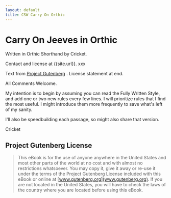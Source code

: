 ```yaml
---
layout: default
title: CSW Carry On Orthic
---
```

# Carry On Jeeves in Orthic

Written in Orthic Shorthand by Cricket.

Contact and license at {{site.url}}. xxx

Text from [Project Gutenberg](https://www.gutenberg.org/ebooks/65974) . License statement at end.


All Comments Welcome.

My intention is to begin by assuming you can read the Fully Written Style, and add one or two new rules every few lines. I will prioritize rules that I find the most useful. I might introduce them more frequently to save what's left of my sanity.

I'll also be speedbuilding each passage, so might also share that version.

Cricket



## Project Gutenberg License

> This eBook is for the use of anyone anywhere in the United States and most other parts of the world at no cost and with almost no restrictions whatsoever. You may copy it, give it away or re-use it under the terms of the Project Gutenberg License included with this eBook or online at [www.gutenberg.org](www.gutenberg.org). If you are not located in the United States, you will have to check the laws of the country where you are located before using this eBook.